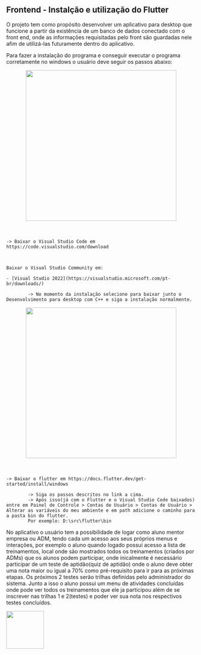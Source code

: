 ## Frontend - Instalção e utilização do Flutter


O projeto tem como propósito desenvolver um aplicativo para desktop que funcione a partir da existência de um banco de dados conectado com o front end, onde as informações requisitadas pelo front são guardadas nele afim de utilizá-las futuramente dentro do aplicativo.

Para fazer a instalação do programa e conseguir executar o programa corretamente no windows o usuário deve seguir os passos abaixo:
    <div align="center">
    <img src="https://www.tabnine.com/blog/wp-content/uploads/2022/03/blog_10-1.png" width="400">
    </div>
    <br>
    <br>

    -> Baixar o Visual Studio Code em https://code.visualstudio.com/download



    Baixar o Visual Studio Community em:

    - [Visual Studio 2022](https://visualstudio.microsoft.com/pt-br/downloads/)

<p align="justify">   
     
            -> No momento da instalação selecione para baixar junto o Desenvolvimento para desktop com C++ e siga a instalação normalmente.

</p>
    <div align="center">
    <img src="https://docs.flutter.dev/assets/images/flutter-logo-sharing.png" width="400">
    </div>
    <br>
    <br>
    
    -> Baixar o flutter em https://docs.flutter.dev/get-started/install/windows

<p align="justify"> 
    
            -> Siga os passos descritos no link a cima.
            -> Após isso(já com o Flutter e o Visual Studio Code baixados) entre em Painel de Controle > Contas de Usuário > Contas de Usuário > Alterar as variáveis do meu ambiente e em path adicione o caminho para a pasta bin do flutter. 
            Por exemplo: D:\src\flutter\bin


No aplicativo o usuário tem a possibilidade de logar como aluno mentor empresa ou ADM, tendo cada um acesso aos seus próprios menus e interações, por exemplo o aluno quando logado possui acesso a lista de treinamentos, local onde são mostrados todos os treinamentos (criados por ADMs) que os alunos podem participar, onde inicalmente é necessário participar de um teste de aptidão(quiz de aptidão) onde o aluno deve obter uma nota maior ou igual a 70% como pré-requisito para ir para as próximas etapas. Os próximos 2 testes serão trilhas definidas pelo administrador do sistema. Junto a isso o aluno possui um menu de atividades concluídas onde pode ver todos os treinamentos que ele ja participou além de se inscrever nas trilhas 1 e 2(testes) e poder ver sua nota nos respectivos testes concluídos.

<img src="https://media.giphy.com/media/WUlplcMpOCEmTGBtBW/giphy.gif" width="100">